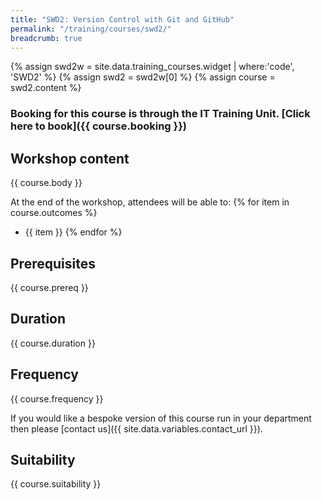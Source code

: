 ```yaml
---
title: "SWD2: Version Control with Git and GitHub"
permalink: "/training/courses/swd2/"
breadcrumb: true
---
```


{% assign swd2w = site.data.training_courses.widget | where:'code', 'SWD2' %}
{% assign swd2 = swd2w[0] %}
{% assign course = swd2.content %}

### Booking for this course is through the IT Training Unit. [Click here to book]({{ course.booking }})

## Workshop content
{{ course.body }}

At the end of the workshop, attendees will be able to:
{% for item in course.outcomes %}
  - {{ item }}
{% endfor %}

## Prerequisites
{{ course.prereq }}

## Duration
{{ course.duration }}

## Frequency
{{ course.frequency }}

If you would like a bespoke version of this course run in your department then please [contact us]({{ site.data.variables.contact_url }}).

## Suitability
{{ course.suitability }}
